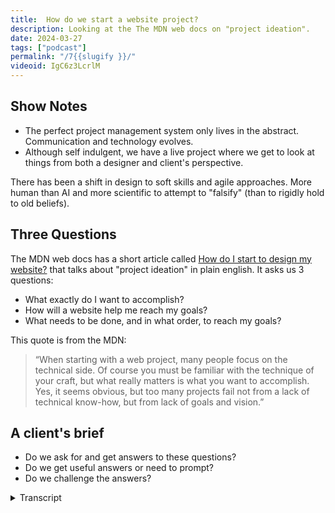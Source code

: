 ```yaml
---
title:  How do we start a website project?
description: Looking at the The MDN web docs on "project ideation".
date: 2024-03-27
tags: ["podcast"]
permalink: "/7{{slugify }}/"
videoid: IgC6z3LcrlM
---
```


Show Notes
----------

*   The perfect project management system only lives in the abstract. Communication and technology evolves.
*   Although self indulgent, we have a live project where we get to look at things from both a designer and client's perspective.

There has been a shift in design to soft skills and agile approaches. More human than AI and more scientific to attempt to "falsify" (than to rigidly hold to old beliefs).

Three Questions
---------------

The MDN web docs has a short article called [How do I start to design my website?](https://developer.mozilla.org/en-US/docs/Learn/Common_questions/Design_and_accessibility/Thinking_before_coding) that talks about "project ideation" in plain english. It asks us 3 questions:

*   What exactly do I want to accomplish?
*   How will a website help me reach my goals?
*   What needs to be done, and in what order, to reach my goals?

This quote is from the MDN:

> “When starting with a web project, many people focus on the technical side. Of course you must be familiar with the technique of your craft, but what really matters is what you want to accomplish. Yes, it seems obvious, but too many projects fail not from a lack of technical know-how, but from lack of goals and vision.”

A client's brief
----------------

*   Do we ask for and get answers to these questions?
*   Do we get useful answers or need to prompt?
*   Do we challenge the answers?

 <details>
 <summary>Transcript</summary>
 
\[00:00:05\] **Nathan Wrigley:** Welcome to the No Script web show about modern web design, where we look at what we can build today with minimal dependencies and skills. Up until now, we’ve been catching up with the new spec that has been coming to the web platform over recent years, particularly with CSS.

We’re probably less than halfway through that, but we’re also building the show website as part of the podcast, and we thought it’d be interesting to take a step back from the technical side. For a while and look at how we should start or any new web project. As always, I’m joined by my good friend David Waumsley.

How you doing, David?

\[00:00:41\] **David Waumsley:** Yeah, I’m very good. Actually, I should just say no, shall I tell you about my bunions?

\[00:00:46\] **Nathan Wrigley:** Oh, go on. let’s spend half an hour talking about that. Actually, I don’t. I don’t even know what a bunion is, but anyway. no, but it’s a very typical British complaint. so the intention of this show, right from the outset was to talk about modern things that are coming down, especially from the W three C-C-S-S-H-T-M-L and so on, and to upskill you, but particularly me, because your levels of skill of are far in excessive mind.

So you are driving the whole thing. But an interesting idea that you had right from the outset was that we would make a website. almost like a co-host for the show. So there’s me and there’s you. And the website is host number three. And if you are listening to this and haven’t been following long, every time that we’ve done a show, you can find the episode related to that.

So the website is no script show. This is episode seven, so simply append slash seven to the end. So no script show slash seven, and the website has been iterating slowly. and this, really, this episode is about that website and asking the question about, what’s going on? Why do we need a website?

\[00:01:54\] **David Waumsley:** So we’ve still taking a step back ’cause we’ve got our website out. Yeah. And now we’ve gotta decide who it’s for and do the design stuff. ’cause that’s really where we start. We started with clients and and we had to ask ’em why they wanted their website and we now we’ve got a perfect opportunity even though it’s a bit self-indulgent, I dunno what this episode’s gonna be like, but it does give us a live project where we can look at things from both the designer and the client perspective as we are both Yeah.

\[00:02:22\] **Nathan Wrigley:** So shall I pop it on the screen? Yeah, actually that’s, that would be useful. Our show notes. First of all, I should say, dear listener, If you are listening to this, maybe quite of the things, quite a lot of the things that we’re gonna mention in this podcast episode are related to what you’re seeing on the screen.

You can find us. On, YouTube, if you go to the URLI mentioned previously, no doubt there will be a link to the video. so you’ll be able to see what we’re talking about, but bear with us. Hopefully we’ll manage to do it in an audio form as well. So there it is, there is our fully featured, finished complete, and.

Nothing to fix websites. It’s pretty bare bones, isn’t it? Other?

\[00:03:00\] **David Waumsley:** Yeah. It’s just functional. Yeah. because we didn’t do what anything I think you would expect to do for that would be classed as a design process. And here was the thing, because we decided for this podcast, we would take our source of truth for everything we talked about being the W three C, but when it comes to design, I’m not sure what that was.

So I thought. How do we start a web project? Who will we go to first? And I thought, the next best thing might be the NDN records that have a short article, which is called How Do I Start To Design My Website? And it doesn’t mention the term project ideation, which is a really fancy term, but the rest of it’s really plain English and it’s basically asks us three questions which we need to answer for ourselves, Nathan, about we are.

We need to ask it of ourselves and answer it. So do you wanna read out the three questions?

\[00:03:55\] **Nathan Wrigley:** Yeah. So here we are. So this is, like David said, you can find a link to the MDN article. It’s really easy to read. It’s probably like a, 10 minute read max, but it lays out a process, it’s a wiki, as I understand.

So it’s not the, it’s not the knowledge from a singular individual. It’s been changed and modified over time. So the three questions, I guess in the, in this order are. What do I want to accomplish? What, sorry? How will a website help me reach my goals? And thirdly, what needs to be done and in what order to reach my goals?

So is the intention in this episode, David, to try and answer those three questions from our perspective? Running a podcast, running a YouTube channel, and the resultant website? Is that why we’re here today? Yeah, we’re trying to do

\[00:04:45\] **David Waumsley:** that. we’re trying to put ourselves through this, but it’s worth talking a little bit.

But as we did earlier, and this is where we might ramble on about, these are the questions according to this document that we really should have been asking all the time when we had clients come into us and we’re starting the website. But I think, honestly, you and I tended to do what this MDN record says is that we.

Start with the technicals and then, and skip over the very fact that we need to know why we’re doing this and for who, so yeah, we have done that.

But

\[00:05:21\] **David Waumsley:** I just thought those three questions are really difficult. As somebody who, let’s say you are commissioned to build the, they want you to come and build their website.

You ask these three questions that you must answer these questions for me before I’ll build a single thing. And you’d probably lose the job,

\[00:05:38\] **Nathan Wrigley:** wouldn’t you? I think they’re okay. So in principle, they sound like easy questions to answer. Yeah. And if you really applied some thought, they probably are fairly straightforward to answer.

So there’s a couple of things around this. Firstly, exactly as you said. My goal was to get people on the phone, then turn that into a meeting of some kind. And at that meeting, I probably should have got into this process of asking these questions. But usually I skipped all of that and ended up in a conversation about here’s how we technically do it.

And in my case, obviously, if you know anything about the stuff that David and I have done in the past, we are very heavily into WordPress and page builders. So that would be the thing. I’d show them the page builder and oh, we could do this, we could do this. But it wasn’t really about, why do we need to do it?

And what do you want to accomplish your goals? And anytime I got even close to asking questions like that, it became immediately obvious that I was putting people on the spot and that they needed time. Yes. To think about this and not be just confronted with it live well. What do you wanna accomplish?

I don’t know. I want a website. that’s the answer, right? That’s the exact answer that’s gonna come out if you just put somebody on the spot. Whereas if you gave them a week to think about it, I don’t know, an email exchange or a prior meeting where you tell them that you’re gonna dump these questions onto them, maybe the answers would come out differently.

And in our shared Google Docs, I said, if you go into a shop and the intention is to buy clothes, you don’t expect to be interrogated about why you want the clothes. I’d like to buy a shirt. Why do you need a shirt? What’s the point of the shirt? How are you going to deploy the shirt?

Where’s it gonna be you? You get the point, you just want to go in, pay for the money, get the finished product, in this case a shirt, read website and then get out again. And I imagine that’s the journey for most clients getting a website. A lot of them haven’t thought about this, haven’t imagined that they’re going to have to think about this, so I never, ever did that particularly effectively.

Sorry,

\[00:07:48\] **David Waumsley:** Yeah, that, that was really good actually. And I think I avoided talking about these things for most of the time I had clients.

It’s only quite recently that I’ve realized I do need to get to this and I need to think about it. So I think there’s two issues with this is firstly that none of us are used to being asked why we do the business we do, and and. Do that soul searching. We’re not expecting that and we’re, we don’t often find the words.

We stumble into things, so we’re not used to that. And then we’re also, in a way, we’re being asked. To provide information about who we are, what do we stand for, why do people like us, that’s something we’re not used to or don’t necessarily know about ourselves, which we need to dig into if we’re going to represent that client.

So they’re not used to it on one hand. And then there’s also the issue, as you said, with buying trousers. That’s pretty easy. And it’s different from the communication of a web, which is an ongoing project to communicate something. So when you put your trousers on, pretty much if they fit and they seem pretty durable and they look fashionable to you, you’re good to go.

But the website’s never going to be consistently fashionable. It’s, never going to need to, what suits you. But we need to, as designers, need to be able to design those trouss for you when it comes to a website. And, I think it’s a, very different kind of thing and I’ve recently learned a bit to make sure that these indirectly are the questions I’m asking from the first conversation.

\[00:09:22\] **Nathan Wrigley:** Yeah. So, my shirt analogy, I’m going to liken us to a high street shop Yes. Where you walk in and you just want to get the thing and walk out. Whereas really what we need to be is a bit more of a tailor. We need to be Yes. there is no shirt. Available. You just show up to the shop and the tailor then asks you a bunch of questions.

probably not. yeah, probably a bunch of questions, but then we’ll also measure you up and do all of that due diligence, and then you’ll come back a bit later and the shirt will be ready to go. So it’s a bit more of a tailored experience. Do you know I’m very happy with, that metaphor. Yeah. I’m gonna,

\[00:09:58\] **David Waumsley:** yeah, and I like that.

And you’re asking the same questions. what kind of occasion is this? For The background. What people expecting of you outta that. So it’s just Yeah, like a tailor. It is very much like that. but

\[00:10:11\] **Nathan Wrigley:** still, I think that if you just dump that into the conversation and those questions are perfect, but if you dump that into the conversation, I feel that you are gonna force the person to flounder around because they probably.

Don’t have to hand what the list of things they want to accomplish is, and it’s interesting in the MDN article, they get, they give an example of a fictional, client if you like, and they, end up drawing a list out. And, some of the items are expected. What do you want to accomplish?

And one of them is, I want to get a new apartment. So there’s this economic incentive to make the website work for them so that at some point they’ve got this excess of money and they can move into a bigger apartment. of course that’s great, but then you need to refine that and think, do you know what?

We can’t really do that in the website design. There isn’t a bit of it, which, will get you an apartment, so we can just jet us on that. But then some of the other answers that come out may be able to be used and put in a different order and so on. So I, think just. Sticking ’em all down, in that, conversation that you have, but not expecting them to do it straight away because who knows, maybe they’ve just been dumped on by their boss.

okay, it’s your job to get the website. maybe they’re new to the company. Maybe they have no idea what the company ethos or mission statement is. So I think that whole thing just needs to be spread out over time somehow. Yeah,

\[00:11:36\] **David Waumsley:** we’ve got an advantage because we know how the web works and yeah, when we come, we’ll turn back to answering our own questions, with this, but we’ve got an expectation of how the web works, which is basically, we’re doing this because we know the more we put out, the more it will help the website grow where a lot of people have a.

Very much a brochure site, which isn’t gonna be added to all the time. And in that sense, I’ve often started asking these questions in an indirect way to get around this, which is, can I explain to you how I understand the web will work and how it might suit I. Your business, what it might be able to do for you, which often gets me starting about the messaging and the SEO and let me do a little bit of research to see if you’ve got a lot of competition for your area.

So we are talking about a certain typical client that we would get. other people, big organizations might be able to answer these questions in their company ethos, but when it’s often a single client that we’ve got who’s operating their business locally, they don’t know what the web is, they just know people have a website, they know what they look.

and they say, yeah. What a website. like that sends people business like they’ve got. And then we have to start from a different point of view, don’t we? Where we have to say, let me explain how I think the web works and the competition you’ve got and how you might be able to find your own little niche in there to get

\[00:12:56\] **Nathan Wrigley:** people to come to you.

I think that chasm can be really profoundly wide. Yeah. Because you and I are addicted to the internet, we’ve spent the last 20 years or so really obsessing about it and I’m sure a lot of detail is passed us by. In fact, I know for both of us, there’s a lot of detail that’s passed us by.

But the point is we’re, at least oay with it. What a website can achieve, what’s possible, what’s not possible, and. Typically the clients that I would, encounter were entirely obsessed about their own business. So whether that’s being a farmer or being a shop owner or being a lawyer, that’s what they’re obsessing about.

And so they don’t know. So the process of explaining what can be done in the modern web and how it might help you to reach your goals, I think again, is another conversation that needs to be had, and you need to have. As part of your arsenal in that conversation, all of the different things that can be accomplished can be brought to bear from a website.

What’s reasonable given a budget, what’s reasonable given the amount of, the geographical location that they’re in, or the demographic of the people that they’re hoping to talk to? Yeah, so I, I think you’re right. There’s, a big, chasm there, Yeah. There’s no, you shouldn’t expect that they all are nerds of the internet.

\[00:14:13\] **David Waumsley:** Yeah, and there isn’t, there isn’t one perfect system is there for this. I, with a lot of the clients that have been around recently, it’s often a new site for new business in the local area where they do multiple things. And it might be in their interest to focus on one of those things that they love the most and sometimes the, last case I was mentioning to you is somebody who did multiple things.

But when I looked at their SEO, because they needed to get people as a new startup just to see what the competition was like, it seemed that the searches for one particular thing that they did would be the best thing to concentrate on because everybody else. Concentrated on the multiple of things that profession did.

and what I wouldn’t have known without that research, knowing that they wanted traffic was going to be the first thing is that when I put to them this, they said, oh, that’s perfect ’cause that’s really what I wanna focus on. So the website became. Very much a different thing just for that whole process.

So it did get them down to, indirectly, to what they wanted to accomplish. They didn’t say it, they kept it generic to me in the first place that almost the statistics had to pull out what, they really wanted to do.

\[00:15:24\] **Nathan Wrigley:** Yeah. Yeah. It’ll be interesting to see, and I’m more or less certain that in every case, the answer that you’ll get or the answers plural, that you’ll get out of a client will be very different.

yeah, ultimately we want a website. At some point that’s got to crop up, but the incentives about what they want to accomplish will be different. e even with businesses that are in the same sphere doing a thing which is adjacent to another business, just the personal preferences of the person and the stuff going on in their life will.

Will mean that they’ve got different agendas. Do you feel that we’ve tackled a bit of that Second question. How will a website help me reach my goals? Is that the bit that we were talking about where we explain back to the client what the, what a website can achieve? Is that, did we cover it often enough?

Yeah, I guess that’s, yeah.

\[00:16:07\] **David Waumsley:** What I’m starting with, isn’t it? When I’ve been doing it recently, it’s been the second question indirectly. So I’ve never asked these questions of anybody or myself, which we’ll do in a minute. But yeah, I guess the, my approach has often been explaining first what I think a website might be able to do for them, uhhuh within their budget.

So you are right. I’m giving them the answer if you like, or rather I explain my perspective on what I think I could do for them and what I think we should look at. And then. They come up with their own answer to that.

\[00:16:36\] **Nathan Wrigley:** It certainly feels like the first question is you the, website developer builder asking the client, and it feels like the second one is more you telling the client I.

The first one is trying to get information from you, and the second one is more, okay, I know this much about the internet, I’ve got this knowledge about what’s possible and I can, give you help about how you can reach a goal. So it feels like it’s more of a, the first one is more getting, the second one is more giving, but then the third one, what needs to be done?

I guess at this point, you’re in a collaboration, aren’t you? And you need to figure that out between you and put things in the right order and set goals. Yeah. And so on.

\[00:17:14\] **David Waumsley:** Yep. Yeah, exactly. Yeah, that’s actually a very good way of looking at that. So it does lead the third question in this does lead us to what we’re going to do on the site, what content we’re gonna have, number of pages, what assets need to be there, whether there needs to be some media or not, or some forms or whatever that will all come into their one needs to be done.

So it is more practical, should we try and do this for

\[00:17:35\] **Nathan Wrigley:** ourselves. Okay. This is gonna be painful. so the idea is that we’re gonna ask the questions about. About this podcast and related website, and we have talked about it. Whether or not these are the kind of answers you’d like from a client, who knows, but we’re gonna be honest.

We’re gonna say it as it is. all right, where do we begin? yeah,

\[00:18:00\] **David Waumsley:** so what exactly do we want to accomplish with doing? we’re looking at the site really, but it is the whole podcast itself. But yeah, we’re doing that. Okay. Do you want me to

\[00:18:10\] **Nathan Wrigley:** start? I’ll ask you the question and then you can answer it with your little bullet pointed list.

You’ve put a lot more thought into this than I have. Mine is far more like off the cuff. You wrote down a whole load of things that backed it all up, but, okay. So David Worsley, you want a new website. what exactly do you want to accomplish?

\[00:18:33\] **David Waumsley:** Dare you ask. Just bill me. It’s gone wrong already. Yeah.

Brilliant. no, yeah, so yeah, so I did have a bit, it is a really good questions ’cause it does make you think, and in some ways we did start this when we said we’ll do this together and, my first thought, and it’s the first thing is that I’m doing it because I have to go in public and learn the stuff which I’m trying to learn.

So this podcast has all been about learning all the new CSS stuff and I’ve needed to do that and. Doing something with you, it forces me to an agenda where I can’t cheat myself out learning if I’m gonna talk about it. I need to know a little bit about it, and so I’ll work harder at learning. So that’s the primary goal,

\[00:19:14\] **Nathan Wrigley:** right?

So the principle there, it’s a bit like if you’re learning a coding language, there’s no point in just reading a book. you have to read the book and then do it. Yes. You have to take what you’ve learned, and then put it in, apply it. So it’s a bit like that. Okay. That’s a good answer.

Yep. Yeah. Okay. But there’s more.

\[00:19:32\] **David Waumsley:** Yeah, I’ll run through ’em quickly. partly because in our industry I was mentioning to you about how Rachel Andrew, who’s been teaching HTML and CSS since the nineties, it is very much encouraging of everybody to go out there and try and teach people, as part of their learning.

Because everybody is different in how they learn. So you might communicate with somebody something that she couldn’t or something. So I think it’s encouraged in our industry anyway, which builds onto the next. Reason for doing this is the building of connections. Perhaps by putting yourself out publicly with other peers who might be in a similar situation.

nice. and, I think that is it for me. it’s we did WordPress all that time together and, still might be, I’ll be building some WordPress sites, but if I want to step outside of that support network, which I’ve been in for what, 17 years or something, and do something different, then I need to build up connections with people there.

So this is one way of being able to do that. Maybe somebody watch stuff and relate to what I’m going through. So there’s that side of it, and then, yeah. There is one more thing. I guess putting some content out might be useful indirectly for money in the sense that it gives me a, it’s good for my brand.

Even if clients aren’t interested, they could see the fact that I’m transparent in what I do and I put out content on the thing that I do. So I’m sure they’re not very interested in these things, but the idea that you are out there talking about what you do as a profession probably does lift you up in their eyes.

\[00:21:09\] **Nathan Wrigley:** Yeah. Yeah, that’s interesting. gaining new knowledge, building connections with peers in, a, way you can short circuit it because you’ve, maybe they’ll come to you having watched some video content or something like that. So that’s interesting. And then also there’s a possibility for some future project where you might build something and wish to, wish to put that into the hands of other people.

Okay. shall I do mine? Yes, please. Okay. Mine are in no particular order. and some of them are very frivolous, but, this is frivolous, but I’m gonna say it, it’s a bit like the, I want a new apartment, one that we mentioned from the WDN article. I just wanted to carry on talking to you. E every week.

We talked for like over a nearly a decade. Not over a decade. And I wanted that to carry on. So that’s a very personal one. I wanted that whole experience to continue. ’cause the idea of not talking to you each week, ’cause we have quite a lot of fun. we speak Yeah. off the camera and we speak for a long time before we hit record.

So that’s a very personal one. But that’s important. I think the, gaining knowledge in an area where I know I wouldn’t have put the effort in. Is nice as well because I’m in the WordPress space and a lot of the WordPress tools that I’m using allow me to bypass learning new things in the W three C spec, HTML, the new CSS that’s coming along.

And so this is forcing me. To, I’m not really implementing it, but it’s at least confronting me with it. Maybe it’ll force me to implement it as well. So there’s that, step outside. So this is a little bit like you making connections with peers, step outside of a community that I’m really familiar with and maybe make some connections with some people that I’m unfamiliar with and, who knows where that’ll take you.

I dunno quite how that’ll happen, but history shows doing the. Podcast that I didn’t, that I still continue to do in the WordPress space, just tells me I have an intuition that things just happen unexpectedly. And so the, my last one, my fourth one is, yeah, just see what new opportunities come along.

Yeah, I’m a firm believer in serendipity and putting content out without necessarily an agenda for, we want this many followers or we want this many people on an email list or anything like that. It history shows that things happen unexpectedly and, opportunities arise. And so that’s also gonna be interesting for me.

So mine are far less, far more, ephemeral I think than yours, but they are the real reasons.

\[00:23:40\] **David Waumsley:** Yeah. And your first one, which was very kind is part, is really a major one for me as well. We’ve stopped doing the other podcast and it’s only like a week when it’s I’ve guilted you into saying that.

I feel, proud that No, It’s absolutely, that is one of the things because there’s a missing gap, but it, there was a use. So I think that’s it. We haven’t got any, exact, and of course these things may change over time. I think with anything you ask the question for us to.

What exactly do we want to accomplish? But I think these are questions you would need to keep circling around because they’re bound to change. As we change businesses, change, things happen. Websites need to change, forms of communication change. So I think, yeah, so yeah, that’s, that sums up what do we want to get out it?

So money hasn’t come as the main thing, but it may have an opportunity to deliver something because you found a skill in podcasting and interviewing people that could. Be expanded out beyond what you’ve got. And I’ve got a way of forcing me to learn stuff and meet people. What about,

\[00:24:45\] **Nathan Wrigley:** I think we’ve maybe smuggled in money.

Yeah. under the banner of, you called it looking a, way ahead. Yes. Yes. and this idea that maybe you could do templates. And I had this idea of future opportunities. So I think we’ve smuggled in the opportunity for this podcast to make some revenue, but it’s it’s not high on either of our agendas.

I don’t think so it’s. It’s maybe something, but anyway, yes. Yeah, sorry. So we’re on to the next one. I think

\[00:25:11\] **David Waumsley:** it’s, yeah, it’s very much part of our profession, I think, to put that stuff out there. And yeah, you’ve found like everybody, I think, who goes into code and that you do it as a hobby and it seems to grow into a business.

And I think it’s the same as talking about it as well. Yeah. Things grow out of it. So we’re different from a lot of industries in that way. So yeah. The next question is, so what needs to be done? Oh, hang on. If I

\[00:25:32\] **Nathan Wrigley:** jumped one. No, yeah, you missed one. How will a website help me with my goals? So that’s the next one.

okay, I’ll hand it over to you again. You’ve given it some thought and putting some bullet points and then yeah, it gets a bit waffly on this one. So effectively

\[00:25:44\] **David Waumsley:** I’m repeating myself ’cause I’m big to, I’m a big fan of the idea of. A website that constantly develops an agile approach. That’s a big thing that I’m into, and this is really the only project that I’ve got that can be like that, that can keep changing.

I can’t keep doing that to clients or encourage them to keep changing. So this is an agile project where I can learn from doing the website itself. And I already covered these in a way. In the sense that it’s a way of building up some social proof and trust that will help me with my goals with the clients.

And a bit of, it’s a sort of bit of branding about my transparency. That’s what it’s gonna help me reach the goals of, be more creditable to clients. And then really it is about the fact that there is a potential to. Other source of income, perhaps through peers rather than just clients only. If I can come up with some stuff that I’m going to use to make my projects easier, I’m going to share that most likely for free.

But there might be something that might come outta that in terms of support where that, might be some way to monetize that, but there’s not an idea behind that. So in that’s me, really, it’s the how will it help me achieve my goals. It’s the doing of it is. Itself, the building and the constantly building and iterating on is it, yeah.

\[00:27:10\] **Nathan Wrigley:** Mine are, I think mine are much more easy to, map because, so my first one was, having fun chats with you. we’re seven episodes in, so that’s already been ticked off. So it’s already proving, it’s worth there, gain knowledge and about something future orientated. again, that’s done it.

I, one interesting thing that I. I haven’t yet really implemented anything, so I’m keen to see if I can bridge that gap. If I can make time in my week to actually implement some of the bits and pieces that I’m gonna do, step outside of a community that I’m familiar with. I don’t know how that’s gonna work out with this website.

I’ve literally no idea. We haven’t, as far as I know, we haven’t got a contact form, which allows people to get to me in that way, or, I don’t know that we’re pushing this out into social channels, so maybe that’s something we could explore in the future. and the seeing what opportunities come out in the future.

that’s just, that’s like blue sky thinking. I’m just, if the more we keep doing it, yeah. Maybe some of those opportunities will come along. Like I said, with a bit of serendipity. It’s not gonna be me pushing it ’cause I’ve got other things to do during the week. You never know. Maybe once we get 20, 30 episodes in, this’ll become more important in my week and we’ll have to, manage how that goes.

So yeah, that’s the answers that I’ve got.

\[00:28:31\] **David Waumsley:** Yeah. Should we move to the third and final question? Which is what needs to be done in what order to reach my goals? So our goals Yeah. Are fairly vague ones, but I’ve got some ideas for this. Yeah. And this is probably what we’ll need. I think we’ll need to lead this on into another episode on this as we get into how we’re going to design this website to reflect what we’re trying to do.

but the first thing for me was that we need clearer messages. So we put up this site just to have something to dump the episodes there. We’ve got this thing at the beginning on the homepage that says. For people who build websites. it’s so vague and not really true. That’s such a massive number of people, but actually we only reflect a small number of those people who build websites.

So we probably need a bit of audience targeting. We need to find people who are like. With our messaging, so That’s right.

\[00:29:23\] **Nathan Wrigley:** So maybe more conversation, maybe more text about W three C or CSS or web standards or something like that. Yeah, Okay. So refine it. Refine it. Yeah. For me,

\[00:29:32\] **David Waumsley:** yeah. for me it would be the fact that I need to probably, it might be different for you.

We will talk about that, but it, I would think I need to communicate the fact that it is for people who kind of learning to be able to build these static sites from, a. From a platform that’s been dynamic that you’re used to. So I think it’s connected to those people who have lost touch with the, that sort of stuff like me.

So some message rather than just for people who build websites, we’ll probably need to get some messages. So that would be the thing that needs to be done next. What do you think needs to be done next?

\[00:30:07\] **Nathan Wrigley:** I think the, I think you’re absolutely right. the whole branding thing, which I mean.

We, we literally did start this just as a project and we WI don’t think I was thinking about the audience at all. I was really thinking about, oh great, let’s just do some more content. Let’s just see how that goes. But now that we’ve done it a few times and it’s, it’s consuming parts of the week and all that, it will be interesting.

And I think messaging is exactly right. I think you are taking on the heavy lifting, all the lifting of the website, but I’m sure at some point. You’re gonna want to, to address that because with the best will in the world, I’ve got a feeling that the website won’t look like this, in a, I don’t know, five months time or something.

I’m sure it’ll iterate a lot. So maybe, that’s, I think what needs to be done, is to, pretty fire it so that anybody jumping in isn’t put off with, oh, it’s all black and white. These guys dunno what they’re talking about.

\[00:31:02\] **David Waumsley:** Yeah. I think we still have a connection with, you’re still doing a podcast for WordPress and I’m still very much connected and follow the news in that as well.

But there’s a kind of like within that as well, even within that community, there’s a lot of people who, with us with the page builders, we like not dealing with code. There’s a lot more people who go, oh, I do need to learn a lot of the code and that’s going on at the moment, and some projects I might just need to be able to not use my platform.

Even if I still primarily use that platform and it’s that connection people, I think there may be a lot of people who just wanna get back to go, okay, what would I do in VS code if I needed to do this again? it’s that kind of, connection that I would like to communicate in some ways.

And, do you know one thing that I think would be important to, to. Align with those people.

\[00:31:54\] **Nathan Wrigley:** Yeah. One thing that we haven’t mentioned in this episode or much in the other episodes is that you are also taking this as an opportunity to create, your own YouTube content around what we’re doing.

Yeah. And, so that’s important and it will touch on the stuff that we cover in the episode. So for example, if, the stuff that. So it, the podcast that we’re doing, if it’s episode number five, if you go to our YouTube channel, the, YouTube cover art will look in a certain way for the podcast and it’ll have a five in it.

But I’ve also noticed that you’ve got a different kind of color palette, the same color palette, but swapped around for the content that you make. But if it’s related to number five, you’ll still see a little five somewhere. But that’s also a part of what we’re doing, or you are doing, we are making this podcast.

Hopefully it’s gaining a bit of popularity or interest or whatever that might be. And then you are gonna be making content over there. One of the, one of the things that you wrote is you wanna, look at the SEO of this website as well,

\[00:32:54\] **David Waumsley:** maybe it’s a possibility. it might just be interesting as I do this for clients.

I never do it for myself, ever. it might be worth looking at what people are searching on. On this just to see what keywords and whether we are reflecting any of that, the, obviously the keywords that match what we’re doing anyway. Yeah. There is a kind of audience in mind. it’s still the people who’ve gone down the same path that we have with WordPress.

And it isn’t, for people like me who are effectively at the moment. I’ve stopped using WordPress because that’s not a guaranteed at all. And there’s just some projects where you might want to do that. And of course a lot might this. This will be the first site I’ve ever done that hasn’t involved WordPress and it probably still will later, So there is a sort of price. Yeah. ’cause we still might want to put the content in a format that. Be better suited to that. So it’s quite an interesting little niche in a way that we’ve not explored or found a way of being able to communicate that. also, I think also the whole

\[00:33:56\] **Nathan Wrigley:** reliance on the WordPress plugin ecosystem for SEO, there are fabulous products out there that you can buy that really do a lot of the heavy lifting for SEO.

So there’ll be a bit of learning there. So how to implement it without just filling out a, field in a CMS and clicking save. making sure that each page is done correctly and that you know that all of the bits and pieces that you need. Boy, that’s a whole, that’s a whole industry of itself.

\[00:34:24\] **David Waumsley:** Yeah, and that’s the interesting learning bit, which I’ll do on another video about that. Just some of the main things that. When you switch from doing static traveling, a dynamic platform, there’s some advantages that you get for static with some control, and there’s some things you lose as well because the platform’s done it for you and you have to now do it manually.

So yeah, it’s the topic. But yeah, I mean I think, yeah, that’s, there’s not much we need to do it, I think other than maybe we need to write off some text and have a better designed homepage. To attract and explain the different types of content that we’re putting out, which will change. Should you have a quick look at our

\[00:34:59\] **Nathan Wrigley:** homepage, just very briefly.

Yeah. So this is what it looks like at the moment. a show. For people who build websites. We’ve got a fairly, fairly dark black background. I’ve got a little bit of a menu at the top, which is, fairly self-evident. We’ve got the show strap line, which you mentioned, probably need a tweak, little bit of text.

We’re putting the latest episode on the top and I notice this fabulous new, New way of playing the episodes. I’ve gotta say, this looks pretty cool. I like this a lot. And then that’s it more or less. Then we’re onto YouTube channel, and then a tiny bit of information about who the pair of us are. Yeah, it’s very, bare bones at the minute, and obviously each episode.

is more or less the same. We’re on, we’re looking at the stuffer episode seven at the moment. And maybe that’ll need to be tweaked as well, how each episode looks. Yeah. yeah. Okay. And that, homepage does nothing to

\[00:35:52\] **David Waumsley:** explain who we are and why we’re doing this and what we’re specialized in.

And it doesn’t even actually, right that homepage, it actually takes you to the audio podcast. And I would imagine we probably need to swap that player out to. YouTube where we seem to be on more with the option to go to your own podcast player of choice, So I imagine a reader Yeah, that’s an interesting idea.

\[00:36:15\] **Nathan Wrigley:** yeah, encouraging people from that page. I think YouTube, the embedded video, ’cause the audio is obviously just the same, more or less. The, idea of just having a link, should, you wish, have you, you’ve landed here. Here’s a video, and if you’ve enjoyed the content that the video has presented, how about taking that a step further and adding it to your podcast player, a choice that might be a, so instead of playing it as audio, you just the option to find the RSS feed and what have you.

That could be a good

\[00:36:41\] **David Waumsley:** idea as well. Yeah, it could be, and it probably, we didn’t start it. I did the little videos where I’m talking about more the code stuff that. Which is roughly in line with what we’re talking about on the podcast more generally. there is one other thing that needs to be done that I think what will help us reach our goals to make this more community, and it’s what you are very skilled in, is the idea of interviewing some people.

Oh,

\[00:37:06\] **Nathan Wrigley:** which, Which will

\[00:37:07\] **David Waumsley:** probably come to the show at some point, I think. Yep. Yeah, that’s definitely

\[00:37:11\] **Nathan Wrigley:** an area that I’ve definitely clocked up some hours in doing that. Yes. and okay. Yeah, maybe be interesting because my, intuitions will be, I’ll have to hone those a lot more about the kind of questions that I ask, because I was immersed in WordPress prior to.

beginning that podcast, I had a, set of a repertoire of questions, which I knew would land okay. But in this era, sorry, in this arena that, that won’t be the case. And I’ll, probably feel the, heavy burden of asking silly questions to intelligent people. So I’ll have, there’s gonna have to be a bit of, upskilling.

So related to the website though, putting out video content on the website. All right. So we did our best to

\[00:37:57\] **David Waumsley:** answer our three questions. I think we did. I think so. But I think, and it just leads us onto a redesign, certainly of the homepage. I suspect as we go on through this, we, there’ll be only so much design that we can do on this particular site and it’ll probably need to be fairly simple always.

But I think it, there’s nothing to stop us doing a whole talk about how we might design and we can build that separately within the website with a whole different styling, another type of website so we can. I think we can explore that with different designs so we don’t have to pin everything on the look of this one site I.

\[00:38:31\] **Nathan Wrigley:** That’s good because, having, different opportunities is, yeah. Is really good. I think it’s great for now, it got us over the hump of having nothing. You put in a, enough time to make it work. So thank you Bravo for doing that. And, it got us started and in fact, in many ways, having a website right at the beginning, which was bare bones, is a fabulous starting point.

’cause it shows that you can, you have the capacity to iterate and improve, which I guess is part of the point of today’s episode, getting the client to, to. Pay you some money with the process of getting a website iterated on over many months and years, hopefully, are we gonna do this client brief thing right at the end?

Do you wanna do that? we’ve done it. We started with it. I think so in

\[00:39:11\] **David Waumsley:** a way we’ve just covered, do we ask these questions of people? And I think we’ve, I think we’ve already covered it. Yes. Do we challenge the answers we get? We have a little bit, we just didn’t ask people these questions, did we?

No, For such a long time. And I think this very short article is right. I’m sure lots of people through their proper design systems do it. But for people like you and I, who were largely working locally to local customers would bypass this bit. We would you, you want a website? We can build you a website.

And that’s where we’d start.

\[00:39:43\] **Nathan Wrigley:** It’s interesting. I think there’s a human component in here in that if you are a very good communicator or just very good at conversation, this. Episode, the content in this episode will probably be fairly straightforward with a bit of thought. You’ll be able to walk into that, strange environment and ask that new client that you’ve never met before, those questions, and be able to have that conversation be because you’re good at it.

If you’re a bit more insular or a bit more of an introvert, I feel that, this is always gonna be harder. getting, just getting into the office might be hard enough. Having that conversation in a way that you’re not. Constantly thinking, let me get outta here. Let me get outta here. yeah, I, just think that’s a part of it.

And, we can’t teach you that, I’m afraid.

\[00:40:26\] **David Waumsley:** No, And I think we’re coming to the end and I actually missed over, missed out something that I put at the very beginning, which I think, this is my own personal opinion, but I think the industry has very much moved to accepting the idea of those emphasizing as web designers, those soft skills.

being able to, help people to articulate what they want to achieve is part of Yeah. The skills that we do. And it puts us so ahead of anything that AI can do for us. This ability as humans to understand context and communicate well. And I think also this move. I think, the majority of proper, serious web design projects now have gone an agile approach where we assume that everything is gonna evolve the technology.

So we keep it as simple as possible and we iterate as we go because communication and technology changes. So I think, that’s. The way that the industry’s going. And in some ways this, these three questions here, or starting with that is very much in line with that. And, I think where web designers are increasingly going to, talk much more about this kind of communication, what we’re trying to achieve, to do, keeping it as simple as possible and iterating and.

Acknowledging the fact that we’re in websites evolve and people evolve.

\[00:41:44\] **Nathan Wrigley:** I’ve just had another thought about the, the website itself. And one of the things that I probably would want to add in, and I dunno how we’re gonna achieve this without a CMS, is, is some kind of commenting system. Because at this point in the podcast, what I want to say is, if anything you, you found in this podcast is of interest to you, or if you’ve got any, anything that you wanna add, head to the website and drop us in a comment.

I dunno, maybe that’s, on the five year plan. but we don’t have a commenting system. But if you’re interested, nevertheless, head over to no script show. Forward slash seven in this case. we’ve obviously got other episodes. Put a different number in there and see what pops out.

But, but yeah, head over to the website over there. We’ve got a YouTube channel as well. I actually don’t know what the YouTube channel URL is. Is it as simple as I. youtube.com/no script or have we managed to bag any of

\[00:42:39\] **David Waumsley:** that yet? I believe it is. It will take you there on the link, but that’s the commenting system.

I think this will be an interesting thing. We’ll have to do this one privately, I think. But in terms of what we need to do we need to gear people to comment through YouTube? It would help us. It would help our reach with this. Yeah. That might be. Rather than, ’cause it’s always a difficult thing, even when you’ve got WordPress, whether you turn the comments on or Right.

A lot of people have turned them off because it’s something to have to guard against or some stuff might not reflect what you want to get over on your pages. So yeah. Okay. Yeah, we’ll add that into the list. Yeah. So we, but it’s. Something will still carry on talking about what we need to do next.

But for me it is just the messaging on the beginning that it needs to explain what’s here. ’cause it doesn’t do that. as we’re saying, we’re not even sure about where we point people to. And probably YouTube is the place.

\[00:43:30\] **Nathan Wrigley:** Yeah. Okay. do you think that’s a wrap episode seven in the bag? It definitely is.

Yeah. If that’s the case, I will get rid of the website and, all we have to say at this point is, thank you for listening. Really appreciate it. Head over to YouTube and give us a comment there. Find us on YouTube, and subscribe, all of that nonsense. But yeah, thank you. That was a really interesting episode.

Hopefully you got something out of it. I certainly did. Thanks David. Yeah, thanks a lot. I’ll see you next time. See you next time.
 </details>